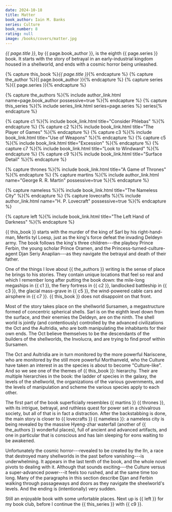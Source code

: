 ```yaml
---
date: 2024-10-18
title: Matter
book_author: Iain M. Banks
series: Culture
book_number: 8
rating: null
image: /books/covers/matter.jpg
---
```


<cite class="book-title">{{ page.title }}</cite>, by <span
class="author-name">{{ page.book_author }}</span>, is the eighth <span
class="book-series">{{ page.series }}</span> book. It starts with the story of
betrayal in an early-industrial kingdom housed in a shellworld, and ends with a
cosmic horror being unleashed.

{% capture this_book %}<cite class="book-title">{{ page.title }}</cite>{% endcapture %}
{% capture the_author %}<span class="author-name">{{ page.book_author }}</span>{% endcapture %}
{% capture series %}<span class="book-series">{{ page.series }}</span>{% endcapture %}

{% capture the_authors %}{% include author_link.html name=page.book_author possessive=true %}{% endcapture %}
{% capture this_series %}{% include series_link.html series=page.series %} series{% endcapture %}

{% capture c1 %}{% include book_link.html title="Consider Phlebas" %}{% endcapture %}
{% capture c2 %}{% include book_link.html title="The Player of Games" %}{% endcapture %}
{% capture c3 %}{% include book_link.html title="Use of Weapons" %}{% endcapture %}
{% capture c5 %}{% include book_link.html title="Excession" %}{% endcapture %}
{% capture c7 %}{% include book_link.html title="Look to Windward" %}{% endcapture %}
{% capture c9 %}{% include book_link.html title="Surface Detail" %}{% endcapture %}

{% capture thrones %}{% include book_link.html title="A Game of Thrones" %}{% endcapture %}
{% capture martins %}{% include author_link.html name="George R. R. Martin" possessive=true %}{% endcapture %}

{% capture nameless %}{% include book_link.html title="The Nameless City" %}{% endcapture %}
{% capture lovecrafts %}{% include author_link.html name="H. P. Lovecraft" possessive=true %}{% endcapture %}

{% capture left %}{% include book_link.html title="The Left Hand of Darkness" %}{% endcapture %}

{{ this_book }} starts with the murder of the king of Sarl by his
right-hand-man, Mertis tyl Loesp, just as the king's force defeat the invading
Deldeyn army. The book follows the king's three children---the playboy Prince
Ferbin, the young scholar Prince Oramen, and the Princess-turned-culture-agent
Djan Seriy Anaplian---as they navigate the betrayal and death of their father.

One of the things I love about {{ the_authors }} writing is the sense of place
he brings to his stories. They contain unique locations that feel so real and
which I remember long after putting the book down: the mile-long megaships in
{{ c1 }}, the fiery fortress in {{ c2 }}, landlocked battleship in {{ c3 }},
the glacial mass-grave in {{ c5 }}, the wind-powered cable cars and airsphere
in {{ c7 }}. {{ this_book }} does not disappoint on that front.

Most of the story takes place on the shellworld Sursamen, a megastructure
formed of concentric spherical shells. Sarl is on the eighth level down from
the surface, and their enemies the Deldeyn, are on the ninth. The shell world
is jointly (and contentiously) controlled by the advanced civilizations the
Oct and the Aultridia, who are both manipulating the inhabitants for their own
ends. The Oct believe themselves to be the descendants of the builders of the
shellworlds, the Involucra, and are trying to find proof within Sursamen.

The Oct and Aultridia are in turn monitored by the more powerful Nariscene,
who are monitored by the still more powerful Morthanveld, who the Culture have
taken an interest in as the species is about to become "Culture-like". And so
we see one of the themes of {{ this_book }}: hierarchy. Their are multiple
hierarchies in the book: the ladder of species in the galaxy, the levels of
the shellworld, the organizations of the various governments, and the levels
of manipulation and scheme the various species apply to each other.

The first part of the book superficially resembles {{ martins }} {{ thrones
}}, with its intrigue, betrayal, and ruthless quest for power set in a
chivalrous society, but all of that is in fact a distraction. After the
backstabbing is done, the main story is closer to {{ lovecrafts }} {{ nameless
}}: a nameless city is being revealed by the massive Hyeng-zhar waterfall
(another of {{ the_authors }} wonderful places), full of ancient and advanced
artifacts, and one in particular that is conscious and has lain sleeping for
eons waiting to be awakened.

Unfortunately the cosmic horror---revealed to be created by the Iln, a race
that destroyed many shellworlds in the past before vanishing---is
underwhelming. It appears in the last tenth of the book, and the whole novel
pivots to dealing with it. Although that sounds exciting---the Culture versus
a super-advanced power---it feels too rushed, and at the same time too long.
Many of the paragraphs in this section describe Djan and Ferbin walking
through passageways and doors as they navigate the sheelworld's levels. And
the ending is (intentionally) very sudden.

Still an enjoyable book with some unfortable places. Next up is {{ left }} for
my book club, before I continue the {{ this_series }} with {{ c9 }}.

